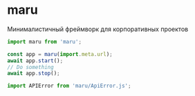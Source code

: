 # maru
Минималистичный фреймворк для корпоративных проектов

```js
import maru from 'maru';

const app = maru(import.meta.url);
await app.start();
// Do something
await app.stop();
```

```js
import APIError from 'maru/ApiError.js';
```